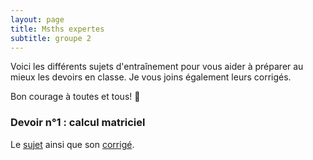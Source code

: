 ```yaml
---
layout: page
title: Msths expertes 
subtitle: groupe 2
---
```


Voici les différents sujets d'entraînement pour vous aider à préparer au mieux les devoirs en classe. Je vous joins également leurs corrigés.

Bon courage à toutes et tous! :punch:



### Devoir n°1 : calcul matriciel

Le [sujet](/devoirs.blancs/DS1.2nd.degre.pdf) ainsi que son [corrigé](/devoirs.blancs/Correction.DS1.2nd.degre.pdf).

